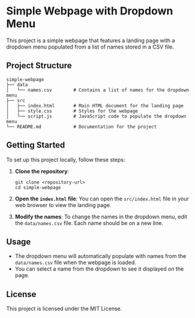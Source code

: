 # Simple Webpage with Dropdown Menu

This project is a simple webpage that features a landing page with a dropdown menu populated from a list of names stored in a CSV file.

## Project Structure

```
simple-webpage
├── data
│   └── names.csv        # Contains a list of names for the dropdown menu
├── src
│   ├── index.html       # Main HTML document for the landing page
│   ├── style.css        # Styles for the webpage
│   └── script.js        # JavaScript code to populate the dropdown menu
└── README.md            # Documentation for the project
```

## Getting Started

To set up this project locally, follow these steps:

1. **Clone the repository**:
   ```
   git clone <repository-url>
   cd simple-webpage
   ```

2. **Open the `index.html` file**:
   You can open the `src/index.html` file in your web browser to view the landing page.

3. **Modify the names**:
   To change the names in the dropdown menu, edit the `data/names.csv` file. Each name should be on a new line.

## Usage

- The dropdown menu will automatically populate with names from the `data/names.csv` file when the webpage is loaded.
- You can select a name from the dropdown to see it displayed on the page.

## License

This project is licensed under the MIT License.